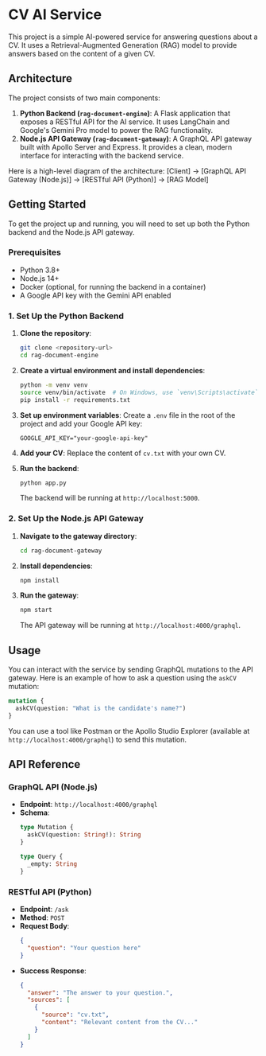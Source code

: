 # CV AI Service

This project is a simple AI-powered service for answering questions about a CV. It uses a Retrieval-Augmented Generation (RAG) model to provide answers based on the content of a given CV.

## Architecture

The project consists of two main components:

1.  **Python Backend (`rag-document-engine`)**: A Flask application that exposes a RESTful API for the AI service. It uses LangChain and Google's Gemini Pro model to power the RAG functionality.
2.  **Node.js API Gateway (`rag-document-gateway`)**: A GraphQL API gateway built with Apollo Server and Express. It provides a clean, modern interface for interacting with the backend service.

Here is a high-level diagram of the architecture:
[Client] -> [GraphQL API Gateway (Node.js)] -> [RESTful API (Python)] -> [RAG Model]

## Getting Started

To get the project up and running, you will need to set up both the Python backend and the Node.js API gateway.

### Prerequisites

*   Python 3.8+
*   Node.js 14+
*   Docker (optional, for running the backend in a container)
*   A Google API key with the Gemini API enabled

### 1. Set Up the Python Backend

1.  **Clone the repository**:
    ```bash
    git clone <repository-url>
    cd rag-document-engine
    ```

2.  **Create a virtual environment and install dependencies**:
    ```bash
    python -m venv venv
    source venv/bin/activate  # On Windows, use `venv\Scripts\activate`
    pip install -r requirements.txt
    ```

3.  **Set up environment variables**:
    Create a `.env` file in the root of the project and add your Google API key:
    ```
    GOOGLE_API_KEY="your-google-api-key"
    ```

4.  **Add your CV**:
    Replace the content of `cv.txt` with your own CV.

5.  **Run the backend**:
    ```bash
    python app.py
    ```
    The backend will be running at `http://localhost:5000`.

### 2. Set Up the Node.js API Gateway

1.  **Navigate to the gateway directory**:
    ```bash
    cd rag-document-gateway
    ```

2.  **Install dependencies**:
    ```bash
    npm install
    ```

3.  **Run the gateway**:
    ```bash
    npm start
    ```
    The API gateway will be running at `http://localhost:4000/graphql`.

## Usage

You can interact with the service by sending GraphQL mutations to the API gateway. Here is an example of how to ask a question using the `askCV` mutation:

```graphql
mutation {
  askCV(question: "What is the candidate's name?")
}
```

You can use a tool like Postman or the Apollo Studio Explorer (available at `http://localhost:4000/graphql`) to send this mutation.

## API Reference

### GraphQL API (Node.js)

*   **Endpoint**: `http://localhost:4000/graphql`
*   **Schema**:
    ```graphql
    type Mutation {
      askCV(question: String!): String
    }

    type Query {
      _empty: String
    }
    ```

### RESTful API (Python)

*   **Endpoint**: `/ask`
*   **Method**: `POST`
*   **Request Body**:
    ```json
    {
      "question": "Your question here"
    }
    ```
*   **Success Response**:
    ```json
    {
      "answer": "The answer to your question.",
      "sources": [
        {
          "source": "cv.txt",
          "content": "Relevant content from the CV..."
        }
      ]
    }
    ```
